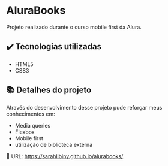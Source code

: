 # AluraBooks
Projeto realizado durante o curso mobile first da Alura. 

## ✔️ Tecnologias utilizadas

- HTML5
- CSS3 

## 📚 Detalhes do projeto
Através do desenvolvimento desse projeto pude reforçar meus conhecimentos em:

-  Media queries
-  Flexbox
-  Mobile first
-  utilização de biblioteca externa

🧡 URL: https://sarahlibiny.github.io/alurabooks/
